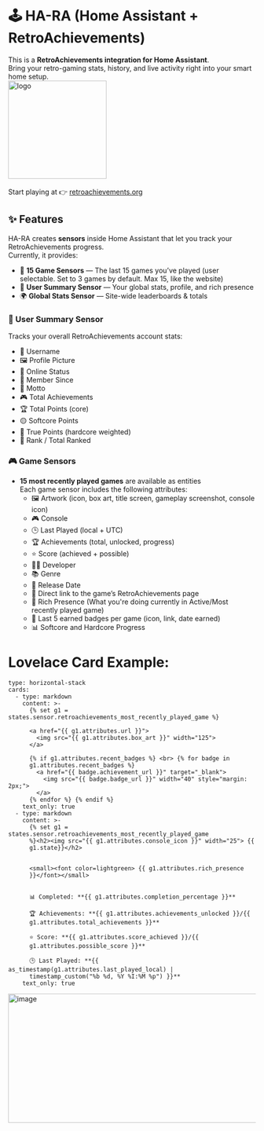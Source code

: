 # 🕹️ HA-RA (Home Assistant + RetroAchievements)
This is a **RetroAchievements integration for Home Assistant**.  
Bring your retro-gaming stats, history, and live activity right into your smart home setup.  
<img width="200" height="200" alt="logo" src="https://github.com/user-attachments/assets/1192e0ad-14ff-40ec-bb83-3ce8af7d0de0"/><br>  
Start playing at 👉 [retroachievements.org](https://retroachievements.org/)  

## ✨ Features  
HA-RA creates **sensors** inside Home Assistant that let you track your RetroAchievements progress.  
Currently, it provides:  

- 🎯 **15 Game Sensors** — The last 15 games you’ve played  (user selectable. Set to 3 games by default. Max 15, like the website)
- 👤 **User Summary Sensor** — Your global stats, profile, and rich presence  
- 🌍 **Global Stats Sensor** — Site-wide leaderboards & totals

### 🧑 User Summary Sensor
Tracks your overall RetroAchievements account stats:
- 🧑 Username
- 🖼️ Profile Picture
- 👤 Online Status 
- 📅 Member Since  
- 💬 Motto
- 🎮 Total Achievements  
- 🏆 Total Points (core)  
- 🟡 Softcore Points  
- 🔵 True Points (hardcore weighted)  
- 🥇 Rank / Total Ranked

### 🎮 Game Sensors
- **15 most recently played games** are available as entities<br>
Each game sensor includes the following attributes:
  - 🖼️ Artwork (icon, box art, title screen, gameplay screenshot, console icon)  
  - 🎮 Console  
  - 🕒 Last Played (local + UTC)  
  - 🏆 Achievements (total, unlocked, progress)  
  - ⭐ Score (achieved + possible)  
  - 👨‍💻 Developer  
  - 📚 Genre  
  - 📅 Release Date  
  - 🔗 Direct link to the game’s RetroAchievements page  
  - 💬 Rich Presence (What you're doing currently in Active/Most recently played game)
  - 🏅 Last 5 earned badges per game (icon, link, date earned)
  - 📊 Softcore and Hardcore Progress

# Lovelace Card Example:
```
type: horizontal-stack
cards:
  - type: markdown
    content: >-
      {% set g1 = states.sensor.retroachievements_most_recently_played_game %}

      <a href="{{ g1.attributes.url }}">
        <img src="{{ g1.attributes.box_art }}" width="125">
      </a>

      {% if g1.attributes.recent_badges %} <br> {% for badge in
      g1.attributes.recent_badges %}
        <a href="{{ badge.achievement_url }}" target="_blank">
          <img src="{{ badge.badge_url }}" width="40" style="margin: 2px;">
        </a>
      {% endfor %} {% endif %}
    text_only: true
  - type: markdown
    content: >-
      {% set g1 = states.sensor.retroachievements_most_recently_played_game
      %}<h2><img src="{{ g1.attributes.console_icon }}" width="25"> {{
      g1.state}}</h2>


      <small><font color=lightgreen> {{ g1.attributes.rich_presence
      }}</font></small>


      📊 Completed: **{{ g1.attributes.completion_percentage }}**

      🏆 Achievements: **{{ g1.attributes.achievements_unlocked }}/{{
      g1.attributes.total_achievements }}**

      ⭐ Score: **{{ g1.attributes.score_achieved }}/{{
      g1.attributes.possible_score }}**

      🕒 Last Played: **{{ as_timestamp(g1.attributes.last_played_local) |
      timestamp_custom("%b %d, %Y %I:%M %p") }}**
    text_only: true

```
<img width="521" height="263" alt="image" src="https://github.com/user-attachments/assets/c880ddf2-11a6-4fcb-8892-cf87c5b89cd0" />


